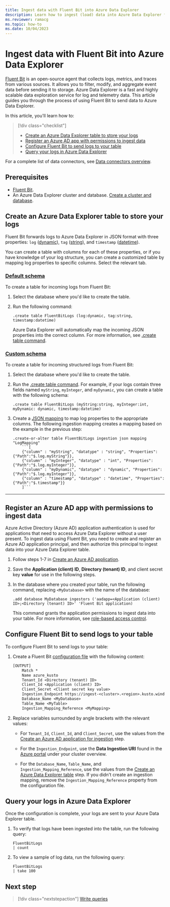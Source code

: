 ```yaml
---
title: Ingest data with Fluent Bit into Azure Data Explorer
description: Learn how to ingest (load) data into Azure Data Explorer from Fluent Bit.
ms.reviewer: ramacg
ms.topic: how-to
ms.date: 10/04/2023
---
```


# Ingest data with Fluent Bit into Azure Data Explorer

[Fluent Bit](https://fluentbit.io/) is an open-source agent that collects logs, metrics, and traces from various sources. It allows you to filter, modify, and aggregate event data before sending it to storage. Azure Data Explorer is a fast and highly scalable data exploration service for log and telemetry data. This article guides you through the process of using Fluent Bit to send data to Azure Data Explorer. 

In this article, you'll learn how to:

> [!div class="checklist"]
>
> * [Create an Azure Data Explorer table to store your logs](#create-an-azure-data-explorer-table-to-store-your-logs)
> * [Register an Azure AD app with permissions to ingest data](#register-an-azure-ad-app-with-permissions-to-ingest-data)
> * [Configure Fluent Bit to send logs to your table](#configure-fluent-bit-to-send-logs-to-your-table)
> * [Query your logs in Azure Data Explorer](#query-your-logs-in-azure-data-explorer)

For a complete list of data connectors, see [Data connectors overview](connector-overview.md).

## Prerequisites

* [Fluent Bit](https://docs.fluentbit.io/manual/installation/getting-started-with-fluent-bit).
* An Azure Data Explorer cluster and database. [Create a cluster and database](create-cluster-and-database.md).

## Create an Azure Data Explorer table to store your logs

Fluent Bit forwards logs to Azure Data Explorer in JSON format with three properties: `log` ([dynamic](kusto/query/scalar-data-types/dynamic.md)), `tag` ([string](kusto/query/scalar-data-types/string.md)), and `timestamp` ([datetime](kusto/query/scalar-data-types/datetime.md)).

You can create a table with columns for each of these properties, or if you have knowledge of your log structure, you can create a customized table by mapping log properties to specific columns. Select the relevant tab.

### [Default schema](#tab/default)

To create a table for incoming logs from Fluent Bit:

1. Select the database where you'd like to create the table.

1. Run the following command:

    ```kusto
    .create table FluentBitLogs (log:dynamic, tag:string, timestamp:datetime)
    ```

    Azure Data Explorer will automatically map the incoming JSON properties into the correct column. For more information, see [.create table command](kusto/management/create-table-command.md).
    
### [Custom schema](#tab/custom)

To create a table for incoming structured logs from Fluent Bit:

1. Select the database where you'd like to create the table.

1. Run the [.create table command](kusto/management/create-table-command.md). For example, if your logs contain three fields named `myString`, `myInteger`, and `myDynamic`, you can create a table with the following schema:

    ```kusto
    .create table FluentBitLogs (myString:string, myInteger:int, myDynamic: dynamic, timestamp:datetime)
    ```

1. Create a [JSON mapping](kusto/management/mappings.md) to map log properties to the appropriate columns. The following ingestion mapping creates a mapping based on the example in the previous step:

    ```kusto
    .create-or-alter table FluentBitLogs ingestion json mapping "LogMapping" 
        ```[
        {"column" : "myString", "datatype" : "string", "Properties":{"Path":"$.log.myString"}},
        {"column" : "myInteger", "datatype" : "int", "Properties":{"Path":"$.log.myInteger"}}, 
        {"column" : "myDynamic", "datatype" : "dynamic", "Properties":{"Path":"$.log.myInteger"}}, 
        {"column" : "timestamp", "datatype" : "datetime", "Properties":{"Path":"$.timestamp"}} 
        ]```
    ```

---

## Register an Azure AD app with permissions to ingest data

Azure Active Directory (Azure AD) application authentication is used for applications that need to access Azure Data Explorer without a user present. To ingest data using Fluent Bit, you need to create and register an Azure AD application principal, and then authorize this principal to ingest data into your Azure Data Explorer table.

1. Follow steps 1-7 in [Create an Azure AD application](provision-azure-ad-app.md#create-azure-ad-application-registration).

1. Save the **Application (client) ID**, **Directory (tenant) ID**, and client secret key **value** for use in the following steps.

1. In the database where you created your table, run the following command, replacing `<MyDatabase>` with the name of the database:

    ```kusto
    .add database MyDatabase ingestors ('aadapp=<Application (client) ID>;<Directory (tenant) ID>' 'Fluent Bit application)
    ```

    This command grants the application permissions to ingest data into your table. For more information, see [role-based access control](kusto/access-control/role-based-access-control.md).

## Configure Fluent Bit to send logs to your table

To configure Fluent Bit to send logs to your table:

1. Create a Fluent Bit [configuration file](https://docs.fluentbit.io/manual/administration/configuring-fluent-bit/classic-mode/configuration-file) with the following content:

    ```txt
    [OUTPUT]
        Match *
        Name azure_kusto
        Tenant_Id <Directory (tenant) ID>
        Client_Id <Application (client) ID>
        Client_Secret <Client secret key value>
        Ingestion_Endpoint https://ingest-<cluster>.<region>.kusto.windows.net
        Database_Name <MyDatabase>
        Table_Name <MyTable>
        Ingestion_Mapping_Reference <MyMapping>
    ```

1. Replace variables surrounded by angle brackets with the relevant values:
   
   * For `Tenant_Id`, `Client_Id`, and `Client_Secret`, use the values from the [Create an Azure AD application for ingestion](#register-an-azure-ad-app-with-permissions-to-ingest-data) step.
  
   * For the `Ingestion_Endpoint`, use the **Data Ingestion URI** found in the [Azure portal](https://ms.portal.azure.com/) under your cluster overview.
  
   * For the `Database_Name`, `Table_Name`, and `Ingestion_Mapping_Reference`, use the values from the [Create an Azure Data Explorer table](#create-an-azure-data-explorer-table-to-store-your-logs) step. If you didn't create an ingestion mapping, remove the `Ingestion_Mapping_Reference` property from the configuration file.

## Query your logs in Azure Data Explorer

Once the configuration is complete, your logs are sent to your Azure Data Explorer table.

1. To verify that logs have been ingested into the table, run the following query:

    ```Kusto
    FluentBitLogs
    | count
    ```

1. To view a sample of log data, run the following query:

    ```Kusto
    FluentBitLogs
    | take 100
    ```

## Next step

> [!div class="nextstepaction"]
> [Write queries](kusto/query/tutorials/learn-common-operators.md)
